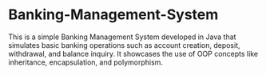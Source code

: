 # Banking-Management-System
This is a simple Banking Management System developed in Java that simulates basic banking operations such as account creation, deposit, withdrawal, and balance inquiry. It showcases the use of OOP concepts like inheritance, encapsulation, and polymorphism.
